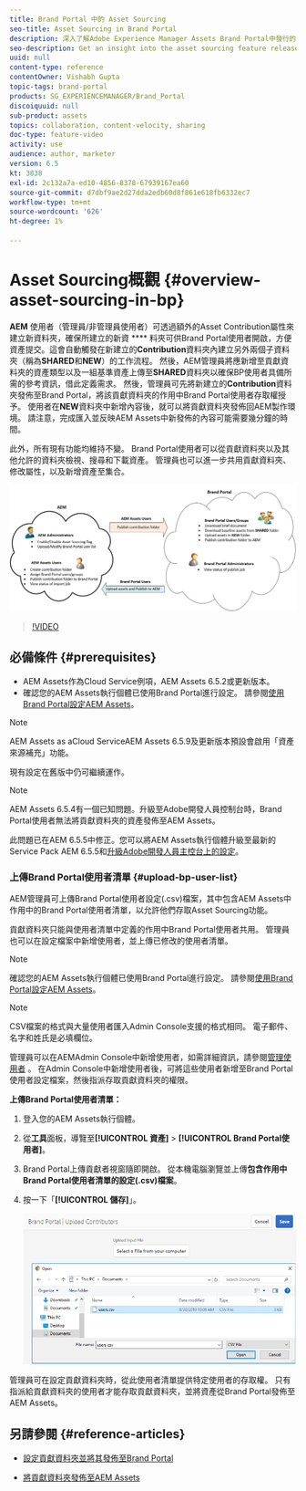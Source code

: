 ```yaml
---
title: Brand Portal 中的 Asset Sourcing
seo-title: Asset Sourcing in Brand Portal
description: 深入了解Adobe Experience Manager Assets Brand Portal中發行的資產來源補充功能。
seo-description: Get an insight into the asset sourcing feature released in the Adobe Experience Manager Assets Brand Portal.
uuid: null
content-type: reference
contentOwner: Vishabh Gupta
topic-tags: brand-portal
products: SG_EXPERIENCEMANAGER/Brand_Portal
discoiquuid: null
sub-product: assets
topics: collaboration, content-velocity, sharing
doc-type: feature-video
activity: use
audience: author, marketer
version: 6.5
kt: 3838
exl-id: 2c132a7a-ed10-4856-8378-67939167ea60
source-git-commit: d7dbf9ae2d27dda2edb60d8f861e618fb6332ec7
workflow-type: tm+mt
source-wordcount: '626'
ht-degree: 1%

---
```


# Asset Sourcing概觀 {#overview-asset-sourcing-in-bp}

**AEM** 使用者（管理員/非管理員使用者）可透過額外的Asset Contribution屬性來建立新資料夾，確保所建立的新資 **** 料夾可供Brand Portal使用者開啟，方便資產提交。這會自動觸發在新建立的&#x200B;**Contribution**&#x200B;資料夾內建立另外兩個子資料夾（稱為&#x200B;**SHARED**&#x200B;和&#x200B;**NEW**）的工作流程。 然後，AEM管理員將應新增至貢獻資料夾的資產類型以及一組基準資產上傳至&#x200B;**SHARED**&#x200B;資料夾以確保BP使用者具備所需的參考資訊，借此定義需求。 然後，管理員可先將新建立的&#x200B;**Contribution**&#x200B;資料夾發佈至Brand Portal，將該貢獻資料夾的作用中Brand Portal使用者存取權授予。 使用者在&#x200B;**NEW**&#x200B;資料夾中新增內容後，就可以將貢獻資料夾發佈回AEM製作環境。 請注意，完成匯入並反映AEM Assets中新發佈的內容可能需要幾分鐘的時間。

此外，所有現有功能均維持不變。 Brand Portal使用者可以從貢獻資料夾以及其他允許的資料夾檢視、搜尋和下載資產。 管理員也可以進一步共用貢獻資料夾、修改屬性，以及新增資產至集合。

![Brand Portal Asset Sourcing](assets/asset-sourcing.png)

>[!VIDEO](https://video.tv.adobe.com/v/29365/?quality=12)

## 必備條件 {#prerequisites}

* AEM Assets作為Cloud Service例項，AEM Assets 6.5.2或更新版本。
* 確認您的AEM Assets執行個體已使用Brand Portal進行設定。 請參閱[使用Brand Portal設定AEM Assets](../using/configure-aem-assets-with-brand-portal.md)。

<!--
* Ensure that your Brand Portal tenant is configured with one AEM Assets author instance.
-->

>[!NOTE]
>
>AEM Assets as aCloud ServiceAEM Assets 6.5.9及更新版本預設會啟用「資產來源補充」功能。
>
>現有設定在舊版中仍可繼續運作。

>[!NOTE]
>
>AEM Assets 6.5.4有一個已知問題。升級至Adobe開發人員控制台時，Brand Portal使用者無法將貢獻資料夾的資產發佈至AEM Assets。
>
>此問題已在AEM 6.5.5中修正。您可以將AEM Assets執行個體升級至最新的Service Pack AEM 6.5.5和[升級Adobe開發人員主控台上的設定](https://experienceleague.adobe.com/docs/experience-manager-65/assets/brandportal/configure-aem-assets-with-brand-portal.html#upgrade-integration-65)。

<!--

>For immediate fix on AEM 6.5.4, it is recommended to [download the hotfix](https://www.adobeaemcloud.com/content/marketplace/marketplaceProxy.html?packagePath=/content/companies/public/adobe/packages/cq650/hotfix/cq-6.5.0-hotfix-33041) and install on your author instance.
-->

<!--
## Configure Asset Sourcing {#configure-asset-sourcing}

**Asset Sourcing** is configured from within the AEM Assets author instance. The administrators can enable the Asset Sourcing feature flag configuration from the **AEM Web Console Configuration** and upload the active Brand Portal users list in **AEM Assets**.

>[!NOTE]
>
>Asset Sourcing is by default enabled on AEM Assets as a Cloud Service. The AEM administrator can directly upload the active Brand Portal users to allow them access to the Asset Sourcing feature.

>[!NOTE]
>
>Before you begin with the configuration, ensure that your AEM Assets instance is configured with Brand Portal. See, [Configure AEM Assets with Brand Portal](../using/configure-aem-assets-with-brand-portal.md). 

The following video demonstrates, how to configure Asset Sourcing on your AEM Assets author instance:

>[!VIDEO](https://video.tv.adobe.com/v/29771)
-->

<!--
### Enable Asset Sourcing {#enable-asset-sourcing}

AEM administrators can enable the Asset Sourcing feature flag from within the AEM Web Console Configuration (a.k.a Configuration Manager).

>[!NOTE]
>
>This step is not applicable for AEM Assets as a Cloud Service.


**To enable Asset Sourcing:**
1. Log in to your AEM Assets author instance and open Configuration Manager. 
Default URL: http:// localhost:4502/system/console/configMgr.
1. Search using the keyword **Asset Sourcing** to locate **[!UICONTROL Asset Sourcing Feature Flag Config]**.
1. Click **[!UICONTROL Asset Sourcing Feature Flag Config]** to open the configuration window.
1. Select the **[!UICONTROL feature.flag.active.status]** check box.
1. Click **[!UICONTROL Save]**.

![](assets/enable-asset-sourcing.png)
-->


### 上傳Brand Portal使用者清單 {#upload-bp-user-list}

AEM管理員可上傳Brand Portal使用者設定(.csv)檔案，其中包含AEM Assets中作用中的Brand Portal使用者清單，以允許他們存取Asset Sourcing功能。

貢獻資料夾只能與使用者清單中定義的作用中Brand Portal使用者共用。 管理員也可以在設定檔案中新增使用者，並上傳已修改的使用者清單。

>[!NOTE]
>
>確認您的AEM Assets執行個體已使用Brand Portal進行設定。 請參閱[使用Brand Portal設定AEM Assets](../using/configure-aem-assets-with-brand-portal.md)。

>[!NOTE]
>
>CSV檔案的格式與大量使用者匯入Admin Console支援的格式相同。 電子郵件、名字和姓氏是必填欄位。

管理員可以在AEMAdmin Console中新增使用者，如需詳細資訊，請參閱[管理使用者](brand-portal-adding-users.md) 。 在Admin Console中新增使用者後，可將這些使用者新增至Brand Portal使用者設定檔案，然後指派存取貢獻資料夾的權限。

**上傳Brand Portal使用者清單：**

1. 登入您的AEM Assets執行個體。
1. 從&#x200B;**工具**&#x200B;面板，導覽至&#x200B;**[!UICONTROL 資產]** > **[!UICONTROL Brand Portal使用者]**。

1. Brand Portal上傳貢獻者視窗隨即開啟。
從本機電腦瀏覽並上傳**包含作用中Brand Portal使用者清單的設定(.csv)檔案**。
1. 按一下「**[!UICONTROL 儲存]**」。

   ![](assets/upload-user-list2.png)


管理員可在設定貢獻資料夾時，從此使用者清單提供特定使用者的存取權。 只有指派給貢獻資料夾的使用者才能存取貢獻資料夾，並將資產從Brand Portal發佈至AEM Assets。

## 另請參閱 {#reference-articles}

* [設定貢獻資料夾並將其發佈至Brand Portal](brand-portal-publish-contribution-folder-to-brand-portal.md)

* [將貢獻資料夾發佈至AEM Assets](brand-portal-publish-contribution-folder-to-aem-assets.md)

